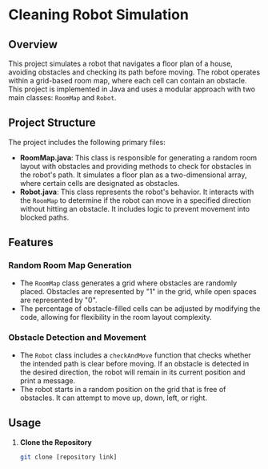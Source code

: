 
# Cleaning Robot Simulation

## Overview
This project simulates a robot that navigates a floor plan of a house, avoiding obstacles and checking its path before moving. The robot operates within a grid-based room map, where each cell can contain an obstacle. This project is implemented in Java and uses a modular approach with two main classes: `RoomMap` and `Robot`.

## Project Structure
The project includes the following primary files:

- **RoomMap.java**: This class is responsible for generating a random room layout with obstacles and providing methods to check for obstacles in the robot's path. It simulates a floor plan as a two-dimensional array, where certain cells are designated as obstacles.
- **Robot.java**: This class represents the robot's behavior. It interacts with the `RoomMap` to determine if the robot can move in a specified direction without hitting an obstacle. It includes logic to prevent movement into blocked paths.

## Features
### Random Room Map Generation
- The `RoomMap` class generates a grid where obstacles are randomly placed. Obstacles are represented by "1" in the grid, while open spaces are represented by "0".
- The percentage of obstacle-filled cells can be adjusted by modifying the code, allowing for flexibility in the room layout complexity.

### Obstacle Detection and Movement
- The `Robot` class includes a `checkAndMove` function that checks whether the intended path is clear before moving. If an obstacle is detected in the desired direction, the robot will remain in its current position and print a message.
- The robot starts in a random position on the grid that is free of obstacles. It can attempt to move up, down, left, or right.

## Usage
1. **Clone the Repository**
   ```bash
   git clone [repository link]
